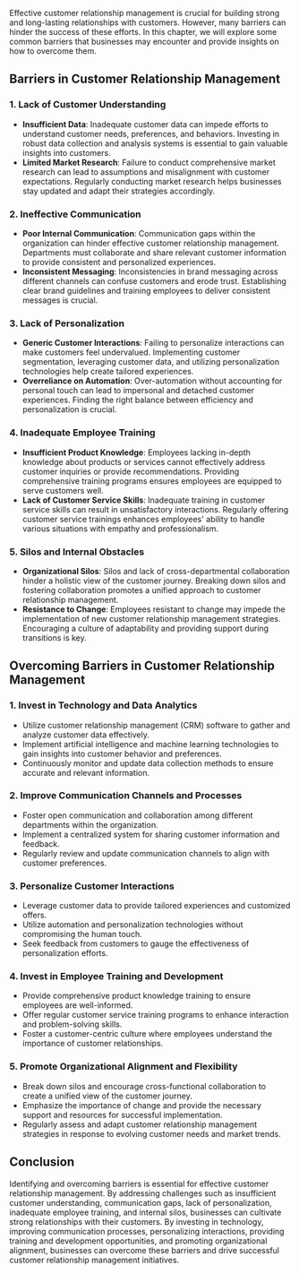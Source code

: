 
Effective customer relationship management is crucial for building strong and long-lasting relationships with customers. However, many barriers can hinder the success of these efforts. In this chapter, we will explore some common barriers that businesses may encounter and provide insights on how to overcome them.

**Barriers in Customer Relationship Management**
------------------------------------------------

### 1. **Lack of Customer Understanding**

* **Insufficient Data**: Inadequate customer data can impede efforts to understand customer needs, preferences, and behaviors. Investing in robust data collection and analysis systems is essential to gain valuable insights into customers.
* **Limited Market Research**: Failure to conduct comprehensive market research can lead to assumptions and misalignment with customer expectations. Regularly conducting market research helps businesses stay updated and adapt their strategies accordingly.

### 2. **Ineffective Communication**

* **Poor Internal Communication**: Communication gaps within the organization can hinder effective customer relationship management. Departments must collaborate and share relevant customer information to provide consistent and personalized experiences.
* **Inconsistent Messaging**: Inconsistencies in brand messaging across different channels can confuse customers and erode trust. Establishing clear brand guidelines and training employees to deliver consistent messages is crucial.

### 3. **Lack of Personalization**

* **Generic Customer Interactions**: Failing to personalize interactions can make customers feel undervalued. Implementing customer segmentation, leveraging customer data, and utilizing personalization technologies help create tailored experiences.
* **Overreliance on Automation**: Over-automation without accounting for personal touch can lead to impersonal and detached customer experiences. Finding the right balance between efficiency and personalization is crucial.

### 4. **Inadequate Employee Training**

* **Insufficient Product Knowledge**: Employees lacking in-depth knowledge about products or services cannot effectively address customer inquiries or provide recommendations. Providing comprehensive training programs ensures employees are equipped to serve customers well.
* **Lack of Customer Service Skills**: Inadequate training in customer service skills can result in unsatisfactory interactions. Regularly offering customer service trainings enhances employees' ability to handle various situations with empathy and professionalism.

### 5. **Silos and Internal Obstacles**

* **Organizational Silos**: Silos and lack of cross-departmental collaboration hinder a holistic view of the customer journey. Breaking down silos and fostering collaboration promotes a unified approach to customer relationship management.
* **Resistance to Change**: Employees resistant to change may impede the implementation of new customer relationship management strategies. Encouraging a culture of adaptability and providing support during transitions is key.

**Overcoming Barriers in Customer Relationship Management**
-----------------------------------------------------------

### 1. **Invest in Technology and Data Analytics**

* Utilize customer relationship management (CRM) software to gather and analyze customer data effectively.
* Implement artificial intelligence and machine learning technologies to gain insights into customer behavior and preferences.
* Continuously monitor and update data collection methods to ensure accurate and relevant information.

### 2. **Improve Communication Channels and Processes**

* Foster open communication and collaboration among different departments within the organization.
* Implement a centralized system for sharing customer information and feedback.
* Regularly review and update communication channels to align with customer preferences.

### 3. **Personalize Customer Interactions**

* Leverage customer data to provide tailored experiences and customized offers.
* Utilize automation and personalization technologies without compromising the human touch.
* Seek feedback from customers to gauge the effectiveness of personalization efforts.

### 4. **Invest in Employee Training and Development**

* Provide comprehensive product knowledge training to ensure employees are well-informed.
* Offer regular customer service training programs to enhance interaction and problem-solving skills.
* Foster a customer-centric culture where employees understand the importance of customer relationships.

### 5. **Promote Organizational Alignment and Flexibility**

* Break down silos and encourage cross-functional collaboration to create a unified view of the customer journey.
* Emphasize the importance of change and provide the necessary support and resources for successful implementation.
* Regularly assess and adapt customer relationship management strategies in response to evolving customer needs and market trends.

**Conclusion**
--------------

Identifying and overcoming barriers is essential for effective customer relationship management. By addressing challenges such as insufficient customer understanding, communication gaps, lack of personalization, inadequate employee training, and internal silos, businesses can cultivate strong relationships with their customers. By investing in technology, improving communication processes, personalizing interactions, providing training and development opportunities, and promoting organizational alignment, businesses can overcome these barriers and drive successful customer relationship management initiatives.
